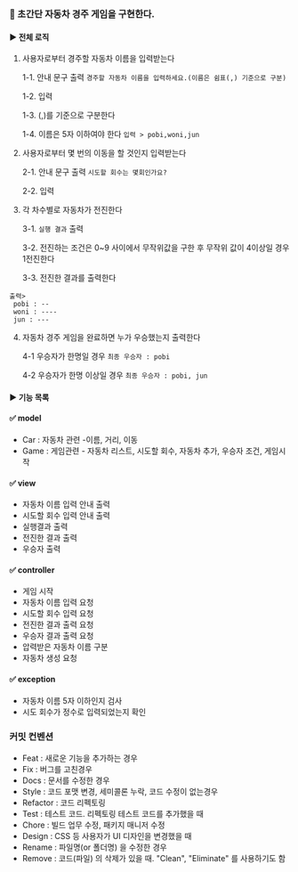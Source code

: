 ### 🚗 초간단 자동차 경주 게임을 구현한다.

#### ▶ 전체 로직

1. 사용자로부터 경주할 자동차 이름을 입력받는다
   
   1-1. 안내 문구 출력 ```경주할 자동차 이름을 입력하세요.(이름은 쉼표(,) 기준으로 구분)```
   
   1-2. 입력
   
   1-3. (,)를 기준으로 구분한다
   
   1-4. 이름은 5자 이하여야 한다
   ```입력 > pobi,woni,jun```

2. 사용자로부터 몇 번의 이동을 할 것인지 입력받는다
   
   2-1. 안내 문구 출력 ```시도할 회수는 몇회인가요?```
 
   2-2. 입력
3. 각 차수별로 자동차가 전진한다

   3-1. ```실행 결과``` 출력
   
   3-2. 전진하는 조건은 0~9 사이에서 무작위값을 구한 후 무작위 값이 4이상일 경우 1전진한다

   3-3. 전진한 결과를 출력한다
 ``` 
 출력>
  pobi : --
  woni : ----
  jun : ---
 ```
4. 자동차 경주 게임을 완료하면 누가 우승했는지 출력한다 

   4-1 우승자가 한명일 경우 ```최종 우승자 : pobi```
   
   4-2 우승자가 한명 이상일 경우 ```최종 우승자 : pobi, jun```

#### ▶ 기능 목록

#### ✅ model
* Car : 자동차 관련 -이름, 거리, 이동
* Game : 게임관련 - 자동차 리스트, 시도할 회수, 자동차 추가, 우승자 조건, 게임시작

#### ✅ view
* 자동차 이름 입력 안내 출력
* 시도할 회수 입력 안내 출력
* 실행결과 출력
* 전진한 결과 출력
* 우승자 출력

#### ✅ controller
* 게임 시작
* 자동차 이름 입력 요청
* 시도할 회수 입력 요청
* 전진한 결과 출력 요청
* 우승자 결과 출력 요청
* 압력받은 자동차 이름 구분
* 자동차 생성 요청

#### ✅ exception
* 자동차 이름 5자 이하인지 검사
* 시도 회수가 정수로 입력되었는지 확인


### 커밋 컨벤션
* Feat : 새로운 기능을 추가하는 경우
* Fix : 버그를 고친경우
* Docs : 문서를 수정한 경우
* Style : 코드 포맷 변경, 세미콜론 누락, 코드 수정이 없는경우
* Refactor : 코드 리펙토링
* Test : 테스트 코드. 리펙토링 테스트 코드를 추가했을 때
* Chore : 빌드 업무 수정, 패키지 매니저 수정
* Design : CSS 등 사용자가 UI 디자인을 변경했을 때
* Rename : 파일명(or 폴더명) 을 수정한 경우
* Remove : 코드(파일) 의 삭제가 있을 때. "Clean", "Eliminate" 를 사용하기도 함